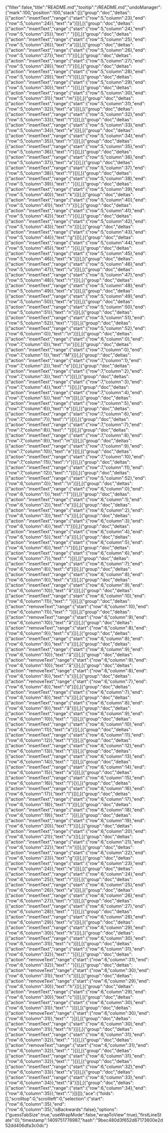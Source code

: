 {"filter":false,"title":"README.md","tooltip":"/README.md","undoManager":{"mark":100,"position":100,"stack":[[{"group":"doc","deltas":[{"action":"insertText","range":{"start":{"row":5,"column":23},"end":{"row":5,"column":24}},"text":"a"}]}],[{"group":"doc","deltas":[{"action":"insertText","range":{"start":{"row":5,"column":24},"end":{"row":5,"column":25}},"text":" "}]}],[{"group":"doc","deltas":[{"action":"insertText","range":{"start":{"row":5,"column":25},"end":{"row":5,"column":26}},"text":"a"}]}],[{"group":"doc","deltas":[{"action":"insertText","range":{"start":{"row":5,"column":26},"end":{"row":5,"column":27}},"text":"l"}]}],[{"group":"doc","deltas":[{"action":"insertText","range":{"start":{"row":5,"column":27},"end":{"row":5,"column":28}},"text":"l"}]}],[{"group":"doc","deltas":[{"action":"insertText","range":{"start":{"row":5,"column":28},"end":{"row":5,"column":29}},"text":"t"}]}],[{"group":"doc","deltas":[{"action":"insertText","range":{"start":{"row":5,"column":29},"end":{"row":5,"column":30}},"text":" "}]}],[{"group":"doc","deltas":[{"action":"insertText","range":{"start":{"row":5,"column":30},"end":{"row":5,"column":31}},"text":"m"}]}],[{"group":"doc","deltas":[{"action":"insertText","range":{"start":{"row":5,"column":31},"end":{"row":5,"column":32}},"text":"a"}]}],[{"group":"doc","deltas":[{"action":"insertText","range":{"start":{"row":5,"column":32},"end":{"row":5,"column":33}},"text":"t"}]}],[{"group":"doc","deltas":[{"action":"insertText","range":{"start":{"row":5,"column":33},"end":{"row":5,"column":34}},"text":"e"}]}],[{"group":"doc","deltas":[{"action":"insertText","range":{"start":{"row":5,"column":34},"end":{"row":5,"column":35}},"text":"r"}]}],[{"group":"doc","deltas":[{"action":"insertText","range":{"start":{"row":5,"column":35},"end":{"row":5,"column":36}},"text":"i"}]}],[{"group":"doc","deltas":[{"action":"insertText","range":{"start":{"row":5,"column":36},"end":{"row":5,"column":37}},"text":"a"}]}],[{"group":"doc","deltas":[{"action":"insertText","range":{"start":{"row":5,"column":37},"end":{"row":5,"column":38}},"text":"l"}]}],[{"group":"doc","deltas":[{"action":"insertText","range":{"start":{"row":5,"column":38},"end":{"row":5,"column":39}},"text":" "}]}],[{"group":"doc","deltas":[{"action":"insertText","range":{"start":{"row":5,"column":39},"end":{"row":5,"column":40}},"text":"k"}]}],[{"group":"doc","deltas":[{"action":"insertText","range":{"start":{"row":5,"column":40},"end":{"row":5,"column":41}},"text":"r"}]}],[{"group":"doc","deltas":[{"action":"insertText","range":{"start":{"row":5,"column":41},"end":{"row":5,"column":42}},"text":"i"}]}],[{"group":"doc","deltas":[{"action":"insertText","range":{"start":{"row":5,"column":42},"end":{"row":5,"column":43}},"text":"n"}]}],[{"group":"doc","deltas":[{"action":"insertText","range":{"start":{"row":5,"column":43},"end":{"row":5,"column":44}},"text":"g"}]}],[{"group":"doc","deltas":[{"action":"insertText","range":{"start":{"row":5,"column":44},"end":{"row":5,"column":45}},"text":" "}]}],[{"group":"doc","deltas":[{"action":"insertText","range":{"start":{"row":5,"column":45},"end":{"row":5,"column":46}},"text":"k"}]}],[{"group":"doc","deltas":[{"action":"insertText","range":{"start":{"row":5,"column":46},"end":{"row":5,"column":47}},"text":"u"}]}],[{"group":"doc","deltas":[{"action":"insertText","range":{"start":{"row":5,"column":47},"end":{"row":5,"column":48}},"text":"r"}]}],[{"group":"doc","deltas":[{"action":"insertText","range":{"start":{"row":5,"column":48},"end":{"row":5,"column":49}},"text":"s"}]}],[{"group":"doc","deltas":[{"action":"insertText","range":{"start":{"row":5,"column":49},"end":{"row":5,"column":50}},"text":"e"}]}],[{"group":"doc","deltas":[{"action":"insertText","range":{"start":{"row":5,"column":50},"end":{"row":5,"column":51}},"text":"n"}]}],[{"group":"doc","deltas":[{"action":"insertText","range":{"start":{"row":5,"column":51},"end":{"row":5,"column":52}},"text":"."}]}],[{"group":"doc","deltas":[{"action":"insertText","range":{"start":{"row":5,"column":52},"end":{"row":6,"column":0}},"text":"\n"}]}],[{"group":"doc","deltas":[{"action":"insertText","range":{"start":{"row":6,"column":0},"end":{"row":7,"column":0}},"text":"\n"}]}],[{"group":"doc","deltas":[{"action":"insertText","range":{"start":{"row":7,"column":0},"end":{"row":7,"column":1}},"text":"M"}]}],[{"group":"doc","deltas":[{"action":"insertText","range":{"start":{"row":7,"column":1},"end":{"row":7,"column":2}},"text":"e"}]}],[{"group":"doc","deltas":[{"action":"insertText","range":{"start":{"row":7,"column":2},"end":{"row":7,"column":3}},"text":"r"}]}],[{"group":"doc","deltas":[{"action":"insertText","range":{"start":{"row":7,"column":3},"end":{"row":7,"column":4}},"text":" "}]}],[{"group":"doc","deltas":[{"action":"insertText","range":{"start":{"row":7,"column":4},"end":{"row":7,"column":5}},"text":"m"}]}],[{"group":"doc","deltas":[{"action":"insertText","range":{"start":{"row":7,"column":5},"end":{"row":7,"column":6}},"text":"e"}]}],[{"group":"doc","deltas":[{"action":"insertText","range":{"start":{"row":7,"column":6},"end":{"row":7,"column":7}},"text":"r"}]}],[{"group":"doc","deltas":[{"action":"insertText","range":{"start":{"row":7,"column":7},"end":{"row":7,"column":8}},"text":" "}]}],[{"group":"doc","deltas":[{"action":"insertText","range":{"start":{"row":7,"column":8},"end":{"row":7,"column":9}},"text":"m"}]}],[{"group":"doc","deltas":[{"action":"insertText","range":{"start":{"row":7,"column":9},"end":{"row":7,"column":10}},"text":"e"}]}],[{"group":"doc","deltas":[{"action":"insertText","range":{"start":{"row":7,"column":10},"end":{"row":7,"column":11}},"text":"r"}]}],[{"group":"doc","deltas":[{"action":"insertText","range":{"start":{"row":7,"column":11},"end":{"row":7,"column":12}},"text":"."}]}],[{"group":"doc","deltas":[{"action":"insertText","range":{"start":{"row":5,"column":52},"end":{"row":6,"column":0}},"text":"\n"}]}],[{"group":"doc","deltas":[{"action":"insertText","range":{"start":{"row":6,"column":0},"end":{"row":6,"column":1}},"text":"T"}]}],[{"group":"doc","deltas":[{"action":"insertText","range":{"start":{"row":6,"column":1},"end":{"row":6,"column":2}},"text":"e"}]}],[{"group":"doc","deltas":[{"action":"insertText","range":{"start":{"row":6,"column":2},"end":{"row":6,"column":3}},"text":"s"}]}],[{"group":"doc","deltas":[{"action":"insertText","range":{"start":{"row":6,"column":3},"end":{"row":6,"column":4}},"text":"t"}]}],[{"group":"doc","deltas":[{"action":"insertText","range":{"start":{"row":6,"column":4},"end":{"row":6,"column":5}},"text":"a"}]}],[{"group":"doc","deltas":[{"action":"insertText","range":{"start":{"row":6,"column":5},"end":{"row":6,"column":6}},"text":"r"}]}],[{"group":"doc","deltas":[{"action":"insertText","range":{"start":{"row":6,"column":6},"end":{"row":6,"column":7}},"text":" "}]}],[{"group":"doc","deltas":[{"action":"insertText","range":{"start":{"row":6,"column":7},"end":{"row":6,"column":8}},"text":"d"}]}],[{"group":"doc","deltas":[{"action":"insertText","range":{"start":{"row":6,"column":8},"end":{"row":6,"column":9}},"text":"s"}]}],[{"group":"doc","deltas":[{"action":"insertText","range":{"start":{"row":6,"column":9},"end":{"row":6,"column":10}},"text":"å"}]}],[{"group":"doc","deltas":[{"action":"insertText","range":{"start":{"row":6,"column":10},"end":{"row":6,"column":11}},"text":" "}]}],[{"group":"doc","deltas":[{"action":"removeText","range":{"start":{"row":6,"column":10},"end":{"row":6,"column":11}},"text":" "}]}],[{"group":"doc","deltas":[{"action":"removeText","range":{"start":{"row":6,"column":9},"end":{"row":6,"column":10}},"text":"å"}]}],[{"group":"doc","deltas":[{"action":"removeText","range":{"start":{"row":6,"column":8},"end":{"row":6,"column":9}},"text":"s"}]}],[{"group":"doc","deltas":[{"action":"insertText","range":{"start":{"row":6,"column":8},"end":{"row":6,"column":9}},"text":"s"}]}],[{"group":"doc","deltas":[{"action":"insertText","range":{"start":{"row":6,"column":9},"end":{"row":6,"column":10}},"text":"å"}]}],[{"group":"doc","deltas":[{"action":"removeText","range":{"start":{"row":6,"column":9},"end":{"row":6,"column":10}},"text":"å"}]}],[{"group":"doc","deltas":[{"action":"removeText","range":{"start":{"row":6,"column":8},"end":{"row":6,"column":9}},"text":"s"}]}],[{"group":"doc","deltas":[{"action":"removeText","range":{"start":{"row":6,"column":7},"end":{"row":6,"column":8}},"text":"d"}]}],[{"group":"doc","deltas":[{"action":"insertText","range":{"start":{"row":6,"column":7},"end":{"row":6,"column":8}},"text":"s"}]}],[{"group":"doc","deltas":[{"action":"insertText","range":{"start":{"row":6,"column":8},"end":{"row":6,"column":9}},"text":"å"}]}],[{"group":"doc","deltas":[{"action":"insertText","range":{"start":{"row":6,"column":9},"end":{"row":6,"column":10}},"text":" "}]}],[{"group":"doc","deltas":[{"action":"insertText","range":{"start":{"row":6,"column":10},"end":{"row":6,"column":11}},"text":"a"}]}],[{"group":"doc","deltas":[{"action":"insertText","range":{"start":{"row":6,"column":11},"end":{"row":6,"column":12}},"text":"t"}]}],[{"group":"doc","deltas":[{"action":"insertText","range":{"start":{"row":6,"column":12},"end":{"row":6,"column":13}},"text":"t"}]}],[{"group":"doc","deltas":[{"action":"insertText","range":{"start":{"row":6,"column":13},"end":{"row":6,"column":14}},"text":" "}]}],[{"group":"doc","deltas":[{"action":"insertText","range":{"start":{"row":6,"column":14},"end":{"row":6,"column":15}},"text":"a"}]}],[{"group":"doc","deltas":[{"action":"insertText","range":{"start":{"row":6,"column":15},"end":{"row":6,"column":16}},"text":"l"}]}],[{"group":"doc","deltas":[{"action":"insertText","range":{"start":{"row":6,"column":16},"end":{"row":6,"column":17}},"text":"l"}]}],[{"group":"doc","deltas":[{"action":"insertText","range":{"start":{"row":6,"column":17},"end":{"row":6,"column":18}},"text":"t"}]}],[{"group":"doc","deltas":[{"action":"insertText","range":{"start":{"row":6,"column":18},"end":{"row":6,"column":19}},"text":" "}]}],[{"group":"doc","deltas":[{"action":"insertText","range":{"start":{"row":6,"column":19},"end":{"row":6,"column":20}},"text":"f"}]}],[{"group":"doc","deltas":[{"action":"insertText","range":{"start":{"row":6,"column":20},"end":{"row":6,"column":21}},"text":"u"}]}],[{"group":"doc","deltas":[{"action":"insertText","range":{"start":{"row":6,"column":21},"end":{"row":6,"column":22}},"text":"n"}]}],[{"group":"doc","deltas":[{"action":"insertText","range":{"start":{"row":6,"column":22},"end":{"row":6,"column":23}},"text":"g"}]}],[{"group":"doc","deltas":[{"action":"insertText","range":{"start":{"row":6,"column":23},"end":{"row":6,"column":24}},"text":"e"}]}],[{"group":"doc","deltas":[{"action":"insertText","range":{"start":{"row":6,"column":24},"end":{"row":6,"column":25}},"text":"r"}]}],[{"group":"doc","deltas":[{"action":"insertText","range":{"start":{"row":6,"column":25},"end":{"row":6,"column":26}},"text":"a"}]}],[{"group":"doc","deltas":[{"action":"insertText","range":{"start":{"row":6,"column":26},"end":{"row":6,"column":27}},"text":"r"}]}],[{"group":"doc","deltas":[{"action":"insertText","range":{"start":{"row":6,"column":27},"end":{"row":6,"column":28}},"text":" "}]}],[{"group":"doc","deltas":[{"action":"insertText","range":{"start":{"row":6,"column":28},"end":{"row":6,"column":29}},"text":"o"}]}],[{"group":"doc","deltas":[{"action":"insertText","range":{"start":{"row":6,"column":29},"end":{"row":6,"column":30}},"text":"h"}]}],[{"group":"doc","deltas":[{"action":"insertText","range":{"start":{"row":6,"column":30},"end":{"row":6,"column":31}},"text":"c"}]}],[{"group":"doc","deltas":[{"action":"insertText","range":{"start":{"row":6,"column":31},"end":{"row":6,"column":32}},"text":" "}]}],[{"group":"doc","deltas":[{"action":"removeText","range":{"start":{"row":6,"column":31},"end":{"row":6,"column":32}},"text":" "}]}],[{"group":"doc","deltas":[{"action":"removeText","range":{"start":{"row":6,"column":30},"end":{"row":6,"column":31}},"text":"c"}]}],[{"group":"doc","deltas":[{"action":"removeText","range":{"start":{"row":6,"column":29},"end":{"row":6,"column":30}},"text":"h"}]}],[{"group":"doc","deltas":[{"action":"insertText","range":{"start":{"row":6,"column":29},"end":{"row":6,"column":30}},"text":"c"}]}],[{"group":"doc","deltas":[{"action":"insertText","range":{"start":{"row":6,"column":30},"end":{"row":6,"column":31}},"text":" "}]}],[{"group":"doc","deltas":[{"action":"removeText","range":{"start":{"row":6,"column":30},"end":{"row":6,"column":31}},"text":" "}]}],[{"group":"doc","deltas":[{"action":"insertText","range":{"start":{"row":6,"column":30},"end":{"row":6,"column":31}},"text":"h"}]}],[{"group":"doc","deltas":[{"action":"insertText","range":{"start":{"row":6,"column":31},"end":{"row":6,"column":32}},"text":" "}]}],[{"group":"doc","deltas":[{"action":"removeText","range":{"start":{"row":6,"column":31},"end":{"row":6,"column":32}},"text":" "}]}],[{"group":"doc","deltas":[{"action":"insertText","range":{"start":{"row":6,"column":31},"end":{"row":6,"column":32}},"text":" "}]}],[{"group":"doc","deltas":[{"action":"insertText","range":{"start":{"row":6,"column":32},"end":{"row":6,"column":33}},"text":"s"}]}],[{"group":"doc","deltas":[{"action":"insertText","range":{"start":{"row":6,"column":33},"end":{"row":6,"column":34}},"text":"å"}]}],[{"group":"doc","deltas":[{"action":"insertText","range":{"start":{"row":6,"column":34},"end":{"row":6,"column":35}},"text":"."}]}]]},"ace":{"folds":[],"scrolltop":0,"scrollleft":0,"selection":{"start":{"row":6,"column":35},"end":{"row":6,"column":35},"isBackwards":false},"options":{"guessTabSize":true,"useWrapMode":false,"wrapToView":true},"firstLineState":0},"timestamp":1409751776987,"hash":"9bec480d3f652d67173600e2d52dd406dfa3c0dc"}